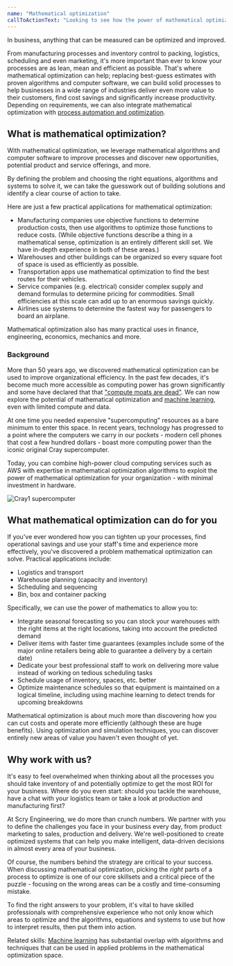 ```yaml
---
name: "Mathematical optimization"
callToActionText: "Looking to see how the power of mathematical optimization can increase efficiency, reduce waste and improve profitability? We would be happy to talk about how mathematical optimization could be utilized by your organization."
---
```


In business, anything that can be measured can be optimized and improved. 

From manufacturing processes and inventory control to packing, logistics, scheduling and even marketing, it's more important than ever to know your processes are as lean, mean and efficient as possible. That's where mathematical optimization can help; replacing best-guess estimates with proven algorithms and computer software, we can build solid processes to help businesses in a wide range of industries deliver even more value to their customers, find cost savings and significantly increase productivity. Depending on requirements, we can also integrate mathematical optimization with [process automation and optimization](/services/process-automation-and-optimization/).



## What is mathematical optimization?

With mathematical optimization, we leverage mathematical algorithms and computer software to improve processes and discover new opportunities, potential product and service offerings, and more.

By defining the problem and choosing the right equations, algorithms and systems to solve it, we can take the guesswork out of building solutions and identify a clear course of action to take.

Here are just a few practical applications for mathematical optimization:

- Manufacturing companies use objective functions to determine production costs, then use algorithms to optimize those functions to reduce costs. (While objective functions describe a thing in a mathematical sense, optimization is an entirely different skill set. We have in-depth experience in both of these areas.)
- Warehouses and other buildings can be organized so every square foot of space is used as efficiently as possible.
- Transportation apps use mathematical optimization to find the best routes for their vehicles.
- Service companies (e.g. electrical) consider complex supply and demand formulas to determine pricing for commodities. Small efficiencies at this scale can add up to an enormous savings quickly.
- Airlines use systems to determine the fastest way for passengers to board an airplane. 

Mathematical optimization also has many practical uses in finance, engineering, economics, mechanics and more. 

### Background

More than 50 years ago, we discovered mathematical optimization can be used to improve organizational efficiency. In the past few decades, it's become much more accessible as computing power has grown significantly and some have declared that that ["compute moats are dead"](https://smerity.com/articles/2018/limited_compute.html). We can now explore the potential of mathematical optimization and [machine learning](/services/machine-learning), even with limited compute and data. 

At one time you needed expensive "supercomputing" resources as a bare minimum to enter this space. In recent years, technology has progressed to a point where the computers we carry in our pockets - modern cell phones that cost a few hundred dollars - boast more computing power than the iconic original Cray supercomputer. 

Today, you can combine high-power cloud computing services such as AWS with expertise in mathematical optimization algorithms to exploit the power of mathematical optimization for your organization - with minimal investment in hardware.

![Cray1 supercomputer](https://upload.wikimedia.org/wikipedia/commons/thumb/9/96/Cray-1_%281%29.jpg/480px-Cray-1_%281%29.jpg)



## What mathematical optimization can do for you

If you've ever wondered how you can tighten up your processes, find operational savings and use your staff's time and experience more effectively, you've discovered a problem mathematical optimization can solve. Practical applications include:

- Logistics and transport 
- Warehouse planning (capacity and inventory)
- Scheduling and sequencing 
- Bin, box and container packing

Specifically, we can use the power of mathematics to allow you to:

- Integrate seasonal forecasting so you can stock your warehouses with the right items at the right locations, taking into account the predicted demand
- Deliver items with faster time guarantees (examples include some of the major online retailers being able to guarantee a delivery by a certain date)
- Dedicate your best professional staff to work on delivering more value instead of working on tedious scheduling tasks 
- Schedule usage of inventory, spaces, etc. better 
- Optimize maintenance schedules so that equipment is maintained on a logical timeline, including using machine learning to detect trends for upcoming breakdowns 

Mathematical optimization is about much more than discovering how you can cut costs and operate more efficiently (although these are huge benefits). Using optimization and simulation techniques, you can discover entirely new areas of value you haven't even thought of yet.



## Why work with us?

It's easy to feel overwhelmed when thinking about all the processes you should take inventory of and potentially optimize to get the most ROI for your business. Where do you even start: should you tackle the warehouse, have a chat with your logistics team or take a look at production and manufacturing first? 

At Scry Engineering, we do more than crunch numbers. We partner with you to define the challenges you face in your business every day, from product marketing to sales, production and delivery. We're well-positioned to create optimized systems that can help you make intelligent, data-driven decisions in almost every area of your business.

Of course, the numbers behind the strategy are critical to your success. When discussing mathematical optimization, picking the *right* parts of a process to optimize is one of our core skillsets and a critical piece of the puzzle - focusing on the wrong areas can be a costly and time-consuming mistake.

To find the right answers to your problem, it's vital to have skilled professionals with comprehensive experience who not only know which areas to optimize and the algorithms, equations and systems to use but how to interpret results, then put them into action.  



Related skills: [Machine learning](/services/machine-learning/) has substantial overlap with algorithms and techniques that can be used in applied problems in the mathematical optimization space.

